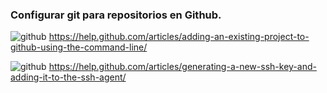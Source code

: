 ### Configurar git para repositorios en Github.

![github][img-github] https://help.github.com/articles/adding-an-existing-project-to-github-using-the-command-line/

![github][img-github] https://help.github.com/articles/generating-a-new-ssh-key-and-adding-it-to-the-ssh-agent/

[//]: # (Referencias a imágenes)
[img-github]: https://cdn3.iconfinder.com/data/icons/free-social-icons/67/github_circle_black-20.png
[//]: # (https://cdnjs.cloudflare.com/ajax/libs/foundicons/3.0.0/svgs/fi-social-github.svg)
[img-youtube]: https://cdn4.iconfinder.com/data/icons/ionicons/512/icon-social-youtube-20.png
[//]: # (https://cdnjs.cloudflare.com/ajax/libs/foundicons/3.0.0/svgs/fi-social-youtube.svg)